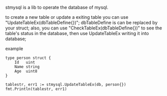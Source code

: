 stmysql is a lib to operate the database of mysql.
>
to create a new table or update a exiting table you can use "UpdateTableEx(dbTableDefine{})";
dbTableDefine is can be replaced by your struct;
also, you can use "CheckTableEx(dbTableDefine{})" to see the table's status in the database,
then use UpdateTableEx writing it into database;

example
```
type person struct {
	Id   uint
	Name string
	Age  uint8
}

tablestr, err1 := stmysql.UpdateTableEx(db, person{})
fmt.Println(tablestr, err1)
```